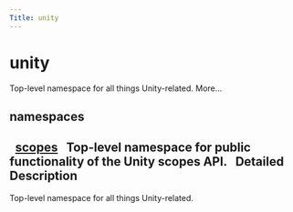 ```yaml
---
Title: unity
---
```

        
unity
=====

Top-level namespace for all things Unity-related. More...

namespaces
----------------------------------------

 
<a href="unity.scopes.md">scopes</a>
 
Top-level namespace for public functionality of the Unity scopes API.
 
<span id="details"></span>
Detailed Description
--------------------

Top-level namespace for all things Unity-related.

